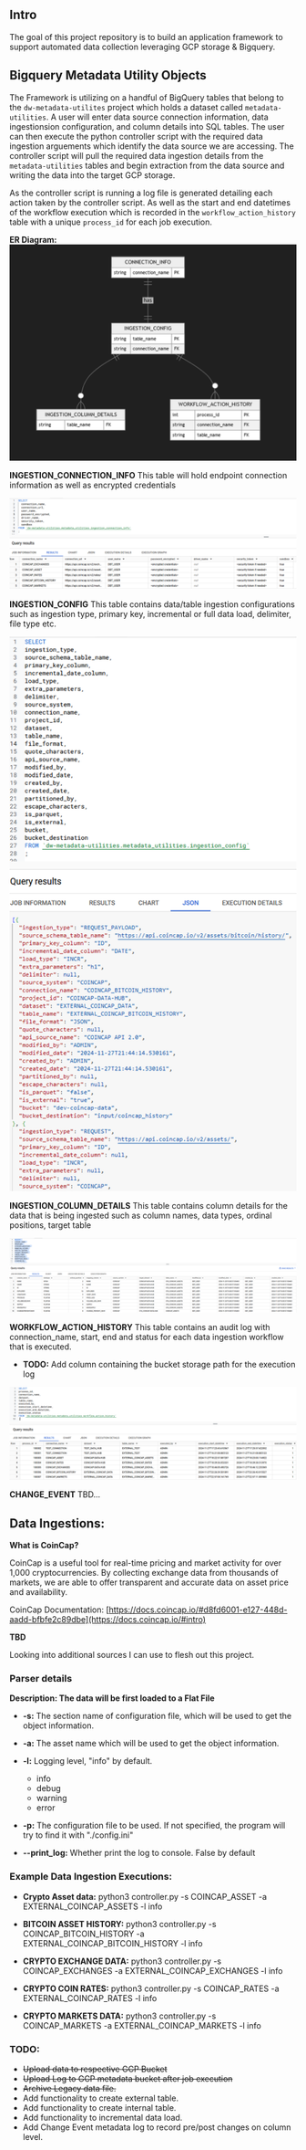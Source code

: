 ## Intro
The goal of this project repository is to build an application framework to support automated data collection leveraging GCP storage & Bigquery.

## Bigquery Metadata Utility Objects

The Framework is utilizing on a handful of BigQuery tables that belong to the `dw-metadata-utilites` project which holds a dataset called `metadata-utilities`.
A user will enter data source connection information, data ingestionsion configuration, and column details into SQL tables. The user can then execute the 
python controller script with the required data ingestion arguements which identify the data source we are accessing. The controller script will pull the required
data ingestion details from the `metadata-utilities` tables and begin extraction from the data source and writing the data into the target GCP storage.

As the controller script is running a log file is generated detailing each action taken by the controller script. As well as the start and end datetimes of the workflow execution which
is recorded in the `workflow_action_history` table with a unique `process_id` for each job execution.

**ER Diagram:**
![alt text](metadata_utilities.png)


**INGESTION_CONNECTION_INFO**
This table will hold endpoint connection information as well as encrypted credentials

![alt text](connection_info.png)

**INGESTION_CONFIG** 
This table contains data/table ingestion configurations such as ingestion type, primary key, incremental or full data load, delimiter, file type etc.

![alt text](ingestion_config.png)

**INGESTION_COLUMN_DETAILS**
This table contains column details for the data that is being ingested such as column names, data types, ordinal positions, target table

![alt text](ingestion_column_details.png)

**WORKFLOW_ACTION_HISTORY**
This table contains an audit log  with connection_name, start, end and status for each data ingestion workflow that is executed.
* **TODO:** Add column containing the bucket storage path for the execution log

![alt text](workflow_action_history.png)

**CHANGE_EVENT**
TBD...

## Data Ingestions: 

**What is CoinCap?**

CoinCap is a useful tool for real-time pricing and market activity for over 1,000 cryptocurrencies. By collecting exchange data from thousands of markets, we are able to offer transparent and accurate data on asset price and availability. 

CoinCap Documentation: [https://docs.coincap.io/#d8fd6001-e127-448d-aadd-bfbfe2c89dbe](https://docs.coincap.io/#intro)

**TBD**

Looking into additional sources I can use to flesh out this project. 


### Parser details

**Description: The data will be first loaded to a Flat File**

* **-s:** The section name of configuration file, which will be used to get the object information.

* **-a:** The asset name which will be used to get the object information.

* **-l:** Logging level, "info" by default.
    * info
    * debug
    * warning
    * error

* **-p:** The configuration file to be used. If not specified, the program will try to find it with "./config.ini"

* **--print_log:** Whether print the log to console. False by default


### Example Data Ingestion Executions:

* **Crypto Asset data:** python3 controller.py -s COINCAP_ASSET -a EXTERNAL_COINCAP_ASSETS -l info

* **BITCOIN ASSET HISTORY:** python3 controller.py -s COINCAP_BITCOIN_HISTORY -a EXTERNAL_COINCAP_BITCOIN_HISTORY -l info

* **CRYPTO EXCHANGE DATA:** python3 controller.py -s COINCAP_EXCHANGES -a EXTERNAL_COINCAP_EXCHANGES -l info

* **CRYPTO COIN RATES:** python3 controller.py -s COINCAP_RATES -a EXTERNAL_COINCAP_RATES -l info

* **CRYPTO MARKETS DATA:** python3 controller.py -s COINCAP_MARKETS -a EXTERNAL_COINCAP_MARKETS -l info

### TODO: 
* ~~Upload data to respective GCP Bucket~~ 
* ~~Upload Log to GCP metadata bucket after job execution~~
* ~~Archive Legacy data file.~~
* Add functionality to create external table.
* Add functionality to create internal table.
* Add functionality to incremental data load.
* Add Change Event metadata log to record pre/post changes on column level.

